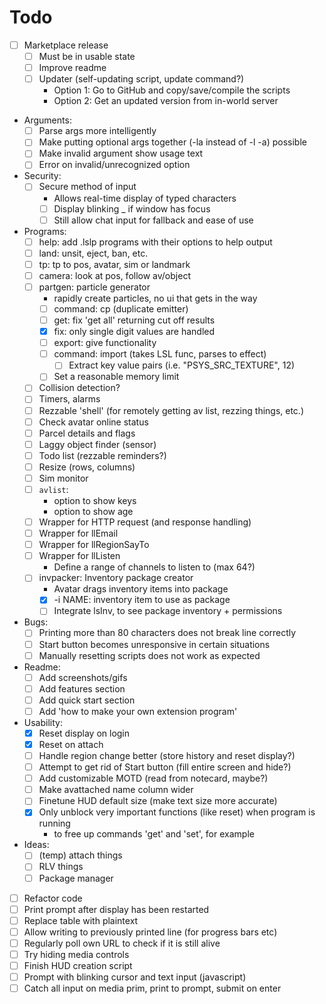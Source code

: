 # Todo
- [ ] Marketplace release
    - [ ] Must be in usable state
    - [ ] Improve readme
    - [ ] Updater (self-updating script, update command?)
        - Option 1: Go to GitHub and copy/save/compile the scripts
        - Option 2: Get an updated version from in-world server

- Arguments:
    - [ ] Parse args more intelligently
    - [ ] Make putting optional args together (-la instead of -l -a) possible
    - [ ] Make invalid argument show usage text
    - [ ] Error on invalid/unrecognized option

- Security:
    - [ ] Secure method of input
        - Allows real-time display of typed characters
        - [ ] Display blinking _ if window has focus
        - [ ] Still allow chat input for fallback and ease of use

- Programs:
    - [ ] help: add .lslp programs with their options to help output
    - [ ] land: unsit, eject, ban, etc.
    - [ ] tp: tp to pos, avatar, sim or landmark
    - [ ] camera: look at pos, follow av/object
    - [ ] partgen: particle generator
        - rapidly create particles, no ui that gets in the way
        - [ ] command: cp (duplicate emitter)
        - [ ] get: fix 'get all' returning cut off results
        - [x] fix: only single digit values are handled
        - [ ] export: give functionality
        - [ ] command: import (takes LSL func, parses to effect)
            - [ ] Extract key value pairs (i.e. "PSYS_SRC_TEXTURE", 12)
        - [ ] Set a reasonable memory limit
    - [ ] Collision detection?
    - [ ] Timers, alarms
    - [ ] Rezzable 'shell' (for remotely getting av list, rezzing things, etc.)
    - [ ] Check avatar online status
    - [ ] Parcel details and flags
    - [ ] Laggy object finder (sensor)
    - [ ] Todo list (rezzable reminders?)
    - [ ] Resize (rows, columns)
    - [ ] Sim monitor
    - [ ] `avlist`:
        - option to show keys
        - option to show age
    - [ ] Wrapper for HTTP request (and response handling)
    - [ ] Wrapper for llEmail
    - [ ] Wrapper for llRegionSayTo
    - [ ] Wrapper for llListen
        - Define a range of channels to listen to (max 64?)
    - [ ] invpacker: Inventory package creator
        - Avatar drags inventory items into package
        - [x] -i NAME: inventory item to use as package
        - [ ] Integrate lsInv, to see package inventory + permissions

- Bugs:
    - [ ] Printing more than 80 characters does not break line correctly
    - [ ] Start button becomes unresponsive in certain situations
    - [ ] Manually resetting scripts does not work as expected

- Readme:
    - [ ] Add screenshots/gifs
    - [ ] Add features section
    - [ ] Add quick start section
    - [ ] Add 'how to make your own extension program'

- Usability:
    - [x] Reset display on login
    - [x] Reset on attach
    - [ ] Handle region change better (store history and reset display?)
    - [ ] Attempt to get rid of Start button (fill entire screen and hide?)
    - [ ] Add customizable MOTD (read from notecard, maybe?)
    - [ ] Make avattached name column wider
    - [ ] Finetune HUD default size (make text size more accurate)
    - [x] Only unblock very important functions (like reset) when program is running
        - to free up commands 'get' and 'set', for example

- Ideas:
    - [ ] (temp) attach things
    - [ ] RLV things
    - [ ] Package manager

- [ ] Refactor code
- [ ] Print prompt after display has been restarted
- [ ] Replace table with plaintext
- [ ] Allow writing to previously printed line (for progress bars etc)
- [ ] Regularly poll own URL to check if it is still alive
- [ ] Try hiding media controls
- [ ] Finish HUD creation script
- [ ] Prompt with blinking cursor and text input (javascript)
- [ ] Catch all input on media prim, print to prompt, submit on enter
